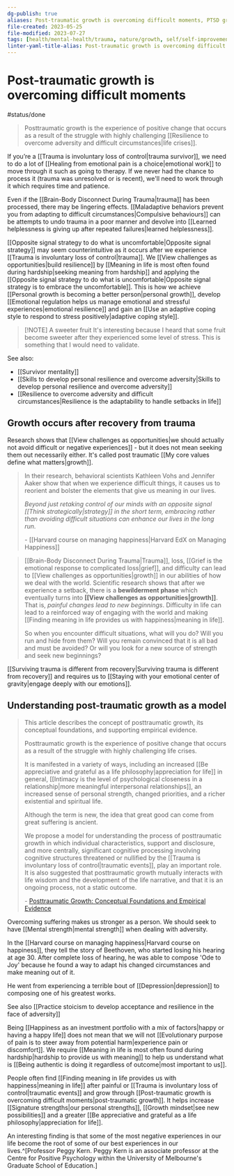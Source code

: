 ```yaml
---
dg-publish: true
aliases: Post-traumatic growth is overcoming difficult moments, PTSD growth, growing from trauma, growth occuring from trauma, overcoming difficult experiences, surviving trauma, overcoming trauma, surviving trauma, challenging experiences, trauma recovery, trauma survivor, engaging with trauma, seeking new beginnings, post-traumatic growth, great good can come from great suffering, life crisis, difficult moments, post-traumatic growth leads to the experience of positive change, overcoming difficult moments, overcoming challenging events, painful changes lead to new beginnings, painful experiences lead to growth, become stronger from the experience, growing through difficult experiences, growing from struggles, grow from traumatic experiences
file-created: 2023-05-25
file-modified: 2023-07-27
tags: [health/mental-health/trauma, nature/growth, self/self-improvement, hobbies/gardening, health/mental-health/trauma, psychology/therapy, psychology, relationship/love, self/self-improvement, theory, science/research, theory/concept/mental-model, psychology/emotions/happiness]
linter-yaml-title-alias: Post-traumatic growth is overcoming difficult moments
---
```


# Post-traumatic growth is overcoming difficult moments

#status/done

> Posttraumatic growth is the experience of positive change that occurs as a result of the struggle with highly challenging [[Resilience to overcome adversity and difficult circumstances|life crises]].

If you’re a [[Trauma is involuntary loss of control|trauma survivor]], we need to do a lot of [[Healing from emotional pain is a choice|emotional work]] to move through it such as going to therapy. If we never had the chance to process it (trauma was unresolved or is recent), we'll need to work through it which requires time and patience.

Even if the [[Brain-Body Disconnect During Trauma|trauma]] has been processed, there may be lingering effects. [[Maladaptive behaviors prevent you from adapting to difficult circumstances|Compulsive behaviours]]  can be attempts to undo trauma in a poor manner and devolve into [[Learned helplessness is giving up after repeated failures|learned helplessness]].

[[Opposite signal strategy to do what is uncomfortable|Opposite signal strategy]] may seem counterintuitive as it occurs after we experience [[Trauma is involuntary loss of control|trauma]]. We [[View challenges as opportunities|build resilience]] by [[Meaning in life is most often found during hardship|seeking meaning from hardship]] and applying the [[Opposite signal strategy to do what is uncomfortable|Opposite signal strategy is to embrace the uncomfortable]]. This is how we achieve [[Personal growth is becoming a better person|personal growth]], develop [[Emotional regulation helps us manage emotional and stressful experiences|emotional resilience]] and gain an [[Use an adaptive coping style to respond to stress positively|adaptive coping style]].

> [!NOTE] A sweeter fruit
> It's interesting because I heard that some fruit become sweeter after they experienced some level of stress. This is something that I would need to validate.

See also:
- [[Survivor mentality]]
- [[Skills to develop personal resilience and overcome adversity|Skills to develop personal resilience and overcome adversity]]
- [[Resilience to overcome adversity and difficult circumstances|Resilience is the adaptability to handle setbacks in life]]

## Growth occurs after recovery from trauma

Research shows that [[View challenges as opportunities|we should actually not avoid difficult or negative experiences]] - but it does not mean seeking them out necessarily either. It's called post traumatic [[My core values define what matters|growth]].

> In their research, behavioral scientists Kathleen Vohs and Jennifer Aaker show that when we experience difficult things, it causes us to reorient and bolster the elements that give us meaning in our lives.
>
> _Beyond just retaking control of our minds with an opposite signal [[Think strategically|strategy]] in the short term, embracing rather than avoiding difficult situations can enhance our lives in the long run._
>
> \- [[Harvard course on managing happiness|Harvard EdX on Managing Happiness]]

> [[Brain-Body Disconnect During Trauma|Trauma]], loss, [[Grief is the emotional response to complicated loss|grief]], and difficulty can lead to [[View challenges as opportunities|growth]] in our abilities of how we deal with the world. Scientific research shows that after we experience a setback, there is a **bewilderment phase** which eventually turns into **[[View challenges as opportunities|growth]]**. That is, _painful changes lead to new beginnings_. Difficulty in life can lead to a reinforced way of engaging with the world and making [[Finding meaning in life provides us with happiness|meaning in life]].
>
> So when you encounter difficult situations, what will you do? Will you run and hide from them? Will you remain convinced that it is all bad and must be avoided? Or will you look for a new source of strength and seek new beginnings?

[[Surviving trauma is different from recovery|Surviving trauma is different from recovery]] and requires us to [[Staying with your emotional center of gravity|engage deeply with our emotions]].

## Understanding post-traumatic growth as a model

> This article describes the concept of posttraumatic growth, its conceptual foundations, and supporting empirical evidence.
>
> Posttraumatic growth is the experience of positive change that occurs as a result of the struggle with highly challenging life crises.
>
> It is manifested in a variety of ways, including an increased [[Be appreciative and grateful as a life philosophy|appreciation for life]] in general, [[Intimacy is the level of psychological closeness in a relationship|more meaningful interpersonal relationships]], an increased sense of personal strength, changed priorities, and a richer existential and spiritual life.
>
> Although the term is new, the idea that great good can come from great suffering is ancient.
>
> We propose a model for understanding the process of posttraumatic growth in which individual characteristics, support and disclosure, and more centrally, significant cognitive processing involving cognitive structures threatened or nullified by the [[Trauma is involuntary loss of control|traumatic events]], play an important role. It is also suggested that posttraumatic growth mutually interacts with life wisdom and the development of the life narrative, and that it is an ongoing process, not a static outcome.
>
> \- [Posttraumatic Growth: Conceptual Foundations and Empirical Evidence](https://psycnet.apa.org/record/2004-11807-003)


Overcoming suffering makes us stronger as a person. We should seek to have [[Mental strength|mental strength]] when dealing with adversity.

In the [[Harvard course on managing happiness|Harvard course on happiness]], they tell the story of Beethoven, who started losing his hearing at age 30. After complete loss of hearing, he was able to compose 'Ode to Joy' because he found a way to adapt his changed circumstances and make meaning out of it.

He went from experiencing a terrible bout of [[Depression|depression]] to composing one of his greatest works.

See also [[Practice stoicism to develop acceptance and resilience in the face of adversity]]

Being [[Happiness as an investment portfolio with a mix of factors|happy or having a happy life]] does not mean that we will not [[Evolutionary purpose of pain is to steer away from potential harm|experience pain or discomfort]]. We require [[Meaning in life is most often found during hardship|hardship to provide us with meaning]] to help us understand what is [[Being authentic is doing it regardless of outcome|most important to us]].

People often find [[Finding meaning in life provides us with happiness|meaning in life]] after painful or [[Trauma is involuntary loss of control|traumatic events]] and grow through [[Post-traumatic growth is overcoming difficult moments|post-traumatic growth]]. It helps increase [[Signature strengths|our personal strengths]], [[Growth mindset|see new possibilities]] and a greater [[Be appreciative and grateful as a life philosophy|appreciation for life]].

An interesting finding is that some of the most negative experiences in our life become the root of some of our best experiences in our lives.^[Professor Peggy Kern.  Peggy Kern is an associate professor at the Centre for Positive Psychology within the University of Melbourne's Graduate School of Education.]